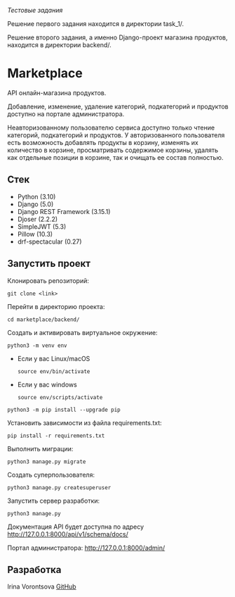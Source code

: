<em>Тестовые задания</em>

Решение первого задания находится в директории task_1/.

Решение второго задания, а именно Django-проект магазина продуктов, находится в директории backend/.

# Marketplace

API онлайн-магазина продуктов.

Добавление, изменение, удаление категорий, подкатегорий и продуктов доступно на портале администратора.

Неавторизованному пользователю сервиса доступно только чтение категорий, подкатегорий и продуктов. У авторизованного пользователя есть возможность добавлять продукты в корзину, изменять их количество в корзине, просматривать содержимое корзины, удалять как отдельные позиции в корзине, так и очищать ее состав полностью.

## Стек

- Python (3.10)
- Django (5.0)
- Django REST Framework (3.15.1)
- Djoser (2.2.2)
- SimpleJWT (5.3)
- Pillow (10.3)
- drf-spectacular (0.27)

## Запустить проект

Клонировать репозиторий:

```
git clone <link>
```

Перейти в директорию проекта:

```
cd marketplace/backend/
```

Cоздать и активировать виртуальное окружение:

```
python3 -m venv env
```

* Если у вас Linux/macOS

    ```
    source env/bin/activate
    ```

* Если у вас windows

    ```
    source env/scripts/activate
    ```

```
python3 -m pip install --upgrade pip
```

Установить зависимости из файла requirements.txt:

```
pip install -r requirements.txt
```

Выполнить миграции:

```
python3 manage.py migrate
```

Создать суперпользователя:

```
python3 manage.py createsuperuser
```

Запустить сервер разработки:

```
python3 manage.py
```

Документация API будет доступна по адресу http://127.0.0.1:8000/api/v1/schema/docs/

Портал администратора: http://127.0.0.1:8000/admin/

## Разработка

Irina Vorontsova [GitHub](https://github.com/RavenIV)
